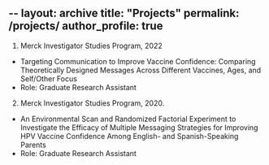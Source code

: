 --
layout: archive
title: "Projects"
permalink: /projects/
author_profile: true
---

1. Merck Investigator Studies Program, 2022
  * Targeting Communication to Improve Vaccine Confidence: Comparing Theoretically Designed Messages Across Different Vaccines, Ages, and Self/Other Focus
  * Role: Graduate Research Assistant
2. Merck Investigator Studies Program, 2020. 
  * An Environmental Scan and Randomized Factorial Experiment to Investigate the Efficacy of Multiple Messaging Strategies for Improving HPV Vaccine Confidence Among English- and Spanish-Speaking Parents
  * Role: Graduate Research Assistant
